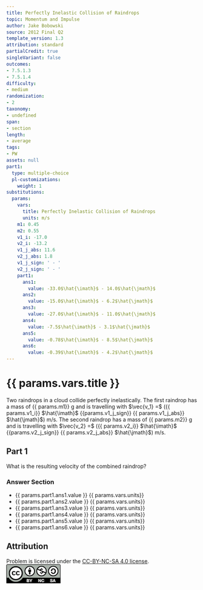 ```yaml
---
title: Perfectly Inelastic Collision of Raindrops
topic: Momentum and Impulse
author: Jake Bobowski
source: 2012 Final Q2
template_version: 1.3
attribution: standard
partialCredit: true
singleVariant: false
outcomes:
- 7.5.1.3
- 7.5.1.4
difficulty:
- medium
randomization:
- 2
taxonomy:
- undefined
span:
- section
length:
- average
tags:
- PW
assets: null
part1:
  type: multiple-choice
  pl-customizations:
    weight: 1
substitutions:
  params:
    vars:
      title: Perfectly Inelastic Collision of Raindrops
      units: m/s
    m1: 0.45
    m2: 0.55
    v1_i: -17.0
    v2_i: -13.2
    v1_j_abs: 11.6
    v2_j_abs: 1.8
    v1_j_sign: ' - '
    v2_j_sign: ' - '
    part1:
      ans1:
        value: -33.0$\hat{\imath}$ - 14.0$\hat{\jmath}$
      ans2:
        value: -15.0$\hat{\imath}$ - 6.2$\hat{\jmath}$
      ans3:
        value: -27.0$\hat{\imath}$ - 11.0$\hat{\jmath}$
      ans4:
        value: -7.5$\hat{\imath}$ - 3.1$\hat{\jmath}$
      ans5:
        value: -0.78$\hat{\imath}$ - 8.5$\hat{\jmath}$
      ans6:
        value: -0.39$\hat{\imath}$ - 4.2$\hat{\jmath}$
---
```

# {{ params.vars.title }}
Two raindrops in a cloud collide perfectly inelastically. The first raindrop has a mass of {{ params.m1}} g and is travelling with $\vec{v_1} =$ ({{ params.v1_i}} $\hat{\imath}$ {{params.v1_j_sign}} {{ params.v1_j_abs}} $\hat{\jmath}$) m/s.
The second raindrop has a mass of {{ params.m2}} g and is travelling with $\vec{v_2} =$ ({{ params.v2_i}} $\hat{\imath}$ {{params.v2_j_sign}} {{ params.v2_j_abs}} $\hat{\jmath}$) m/s.

## Part 1

What is the resulting velocity of the combined raindrop?

### Answer Section

- {{ params.part1.ans1.value }} {{ params.vars.units}}
- {{ params.part1.ans2.value }} {{ params.vars.units}}
- {{ params.part1.ans3.value }} {{ params.vars.units}}
- {{ params.part1.ans4.value }} {{ params.vars.units}}
- {{ params.part1.ans5.value }} {{ params.vars.units}}
- {{ params.part1.ans6.value }} {{ params.vars.units}}

## Attribution

Problem is licensed under the [CC-BY-NC-SA 4.0 license](https://creativecommons.org/licenses/by-nc-sa/4.0/).<br> ![The Creative Commons 4.0 license requiring attribution-BY, non-commercial-NC, and share-alike-SA license.](https://raw.githubusercontent.com/firasm/bits/master/by-nc-sa.png)